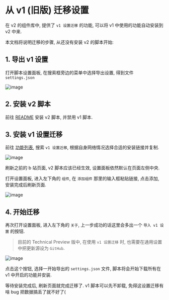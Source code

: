 # 从 v1 (旧版) 迁移设置

在 v2 的组件库中, 提供了 `v1 设置迁移` 的功能, 可以将 v1 中使用的功能自动安装到 v2 中来.

本文档将说明迁移的步骤, 从还没有安装 v2 的脚本开始:

## 1. 导出 v1 设置
打开脚本设置面板, 在搜索框旁边的菜单中选择导出设置, 得到文件 `settings.json`

![image](https://user-images.githubusercontent.com/26504152/127772561-96410454-45eb-4a08-9223-6a97c1850abb.png)

## 2. 安装 v2 脚本
前往 [README](../README.md#安装) 安装 v2 脚本, 并禁用 v1 脚本.

## 3. 安装 v1 设置迁移
前往 [功能列表](./features/features.md), 搜索 `v1 设置迁移`, 根据自身网络情况选择合适的安装链接并复制.

![image](https://user-images.githubusercontent.com/26504152/127772680-9e227748-6685-4bb4-9afb-4e0b1e96b282.png)

刷新之前的 b 站页面, v2 脚本应该已经生效, 设置面板依然默认在页面左侧中央.

打开设置面板, 进入左下角的 `组件`, 在 `添加组件` 那里的输入框粘贴链接, 点击添加, 安装完成后刷新页面.

![image](https://user-images.githubusercontent.com/26504152/127772811-bc1ac97f-ecaa-4823-b694-c393d688ad35.png)

## 4. 开始迁移
再次打开设置面板, 进入左下角的 `关于`, 上一步成功的话这里会多出一个 `导入 v1 设置` 的按钮.

> 目前的 Technical Preview 版中, 在使用 `v1 设置迁移` 时, 也需要在通用设置中把更新源设为 `GitHub`.

![image](https://user-images.githubusercontent.com/26504152/127772852-4594d882-9ce7-4059-a34c-366725ce36ff.png)

点击这个按钮, 选择一开始导出的 `settings.json` 文件, 脚本将会开始下载所有在 v1 中开启的功能并安装.

等待安装完成后, 刷新页面就完成迁移了. v1 脚本可以先不卸载, 免得这设置迁移有啥 bug 把数据搞丢了就不好了(
